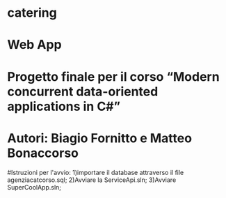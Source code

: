 # catering
# Web App
# Progetto finale per il corso “Modern concurrent data-oriented applications in C#”
# Autori: Biagio Fornitto e Matteo Bonaccorso

#Istruzioni per l'avvio:
  1)importare il database attraverso il file agenziacatcorso.sql;
  2)Avviare la ServiceApi.sln;
  3)Avviare SuperCoolApp.sln;
